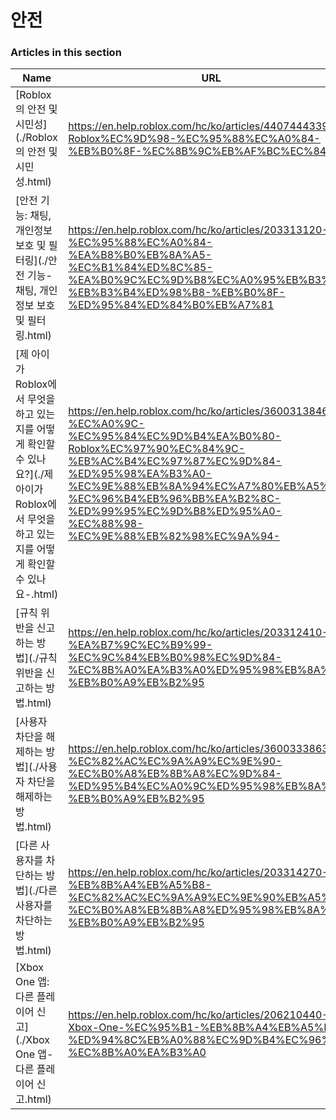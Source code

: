 # 안전  
### Articles in this section
Name|URL
-|-
[Roblox의 안전 및 시민성](./Roblox의 안전 및 시민성.html) |https://en.help.roblox.com/hc/ko/articles/4407444339348-Roblox%EC%9D%98-%EC%95%88%EC%A0%84-%EB%B0%8F-%EC%8B%9C%EB%AF%BC%EC%84%B1
[안전 기능: 채팅, 개인정보 보호 및 필터링](./안전 기능- 채팅, 개인정보 보호 및 필터링.html) |https://en.help.roblox.com/hc/ko/articles/203313120-%EC%95%88%EC%A0%84-%EA%B8%B0%EB%8A%A5-%EC%B1%84%ED%8C%85-%EA%B0%9C%EC%9D%B8%EC%A0%95%EB%B3%B4-%EB%B3%B4%ED%98%B8-%EB%B0%8F-%ED%95%84%ED%84%B0%EB%A7%81
[제 아이가 Roblox에서 무엇을 하고 있는지를 어떻게 확인할 수 있나요?](./제 아이가 Roblox에서 무엇을 하고 있는지를 어떻게 확인할 수 있나요-.html) |https://en.help.roblox.com/hc/ko/articles/360031384652-%EC%A0%9C-%EC%95%84%EC%9D%B4%EA%B0%80-Roblox%EC%97%90%EC%84%9C-%EB%AC%B4%EC%97%87%EC%9D%84-%ED%95%98%EA%B3%A0-%EC%9E%88%EB%8A%94%EC%A7%80%EB%A5%BC-%EC%96%B4%EB%96%BB%EA%B2%8C-%ED%99%95%EC%9D%B8%ED%95%A0-%EC%88%98-%EC%9E%88%EB%82%98%EC%9A%94-
[규칙 위반을 신고하는 방법](./규칙 위반을 신고하는 방법.html) |https://en.help.roblox.com/hc/ko/articles/203312410-%EA%B7%9C%EC%B9%99-%EC%9C%84%EB%B0%98%EC%9D%84-%EC%8B%A0%EA%B3%A0%ED%95%98%EB%8A%94-%EB%B0%A9%EB%B2%95
[사용자 차단을 해제하는 방법](./사용자 차단을 해제하는 방법.html) |https://en.help.roblox.com/hc/ko/articles/360033386312-%EC%82%AC%EC%9A%A9%EC%9E%90-%EC%B0%A8%EB%8B%A8%EC%9D%84-%ED%95%B4%EC%A0%9C%ED%95%98%EB%8A%94-%EB%B0%A9%EB%B2%95
[다른 사용자를 차단하는 방법](./다른 사용자를 차단하는 방법.html) |https://en.help.roblox.com/hc/ko/articles/203314270-%EB%8B%A4%EB%A5%B8-%EC%82%AC%EC%9A%A9%EC%9E%90%EB%A5%BC-%EC%B0%A8%EB%8B%A8%ED%95%98%EB%8A%94-%EB%B0%A9%EB%B2%95
[Xbox One 앱: 다른 플레이어 신고](./Xbox One 앱- 다른 플레이어 신고.html) |https://en.help.roblox.com/hc/ko/articles/206210440-Xbox-One-%EC%95%B1-%EB%8B%A4%EB%A5%B8-%ED%94%8C%EB%A0%88%EC%9D%B4%EC%96%B4-%EC%8B%A0%EA%B3%A0